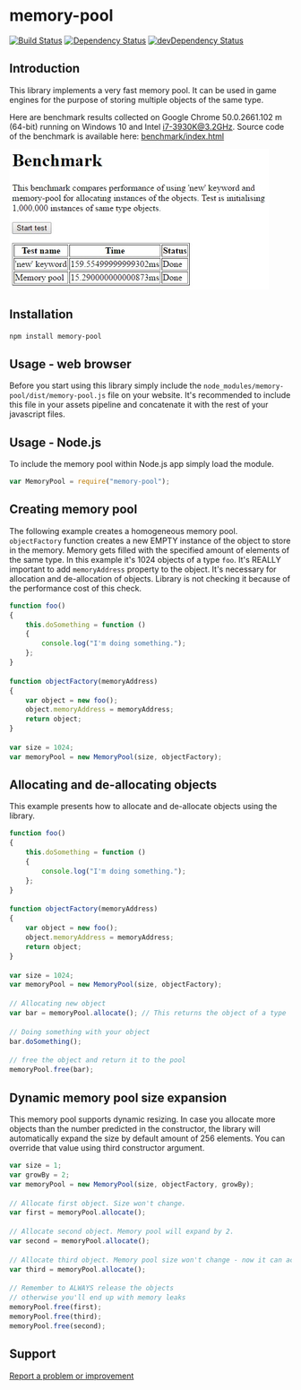# memory-pool
[![Build Status](https://travis-ci.org/tmikus/memory-pool.svg?branch=master)](https://travis-ci.org/tmikus/memory-pool)
[![Dependency Status](https://david-dm.org/tmikus/memory-pool.svg)](https://david-dm.org/tmikus/memory-pool)
[![devDependency Status](https://david-dm.org/tmikus/memory-pool/dev-status.svg)](https://david-dm.org/tmikus/memory-pool#info=devDependencies)

## Introduction

This library implements a very fast memory pool. It can be used in game engines for the purpose of storing
multiple objects of the same type.

Here are benchmark results collected on Google Chrome 50.0.2661.102 m (64-bit) running
on Windows 10 and Intel i7-3930K@3.2GHz. Source code of the benchmark is available here:
[benchmark/index.html](benchmark/index.html)

![Benchmark results](doc/images/benchmark-results_2016-05-15_12-44.jpg)

## Installation

```bash
npm install memory-pool
```

## Usage - web browser

Before you start using this library simply include the `node_modules/memory-pool/dist/memory-pool.js` file on your website.
It's recommended to include this file in your assets pipeline and concatenate it with the rest of your javascript files.

## Usage - Node.js

To include the memory pool within Node.js app simply load the module.

```javascript
var MemoryPool = require("memory-pool");
```

## Creating memory pool

The following example creates a homogeneous memory pool. `objectFactory` function creates
a new EMPTY instance of the object to store in the memory. Memory gets filled with
the specified amount of elements of the same type. In this example it's 1024 objects of
a type `foo`. It's REALLY important to add `memoryAddress` property to the object.
It's necessary for allocation and de-allocation of objects. Library is not checking it
because of the performance cost of this check.
```javascript
function foo()
{
    this.doSomething = function ()
    {
        console.log("I'm doing something.");
    };
}

function objectFactory(memoryAddress)
{
    var object = new foo();
    object.memoryAddress = memoryAddress;
    return object;
}

var size = 1024;
var memoryPool = new MemoryPool(size, objectFactory);
```

## Allocating and de-allocating objects

This example presents how to allocate and de-allocate objects using the library.

```javascript
function foo()
{
    this.doSomething = function ()
    {
        console.log("I'm doing something.");
    };
}

function objectFactory(memoryAddress)
{
    var object = new foo();
    object.memoryAddress = memoryAddress;
    return object;
}

var size = 1024;
var memoryPool = new MemoryPool(size, objectFactory);

// Allocating new object
var bar = memoryPool.allocate(); // This returns the object of a type 'foo'

// Doing something with your object
bar.doSomething();

// free the object and return it to the pool
memoryPool.free(bar);
```

## Dynamic memory pool size expansion

This memory pool supports dynamic resizing. In case you allocate more objects than the number
predicted in the constructor, the library will automatically expand the size by default amount of 256 elements.
You can override that value using third constructor argument.

```javascript
var size = 1;
var growBy = 2;
var memoryPool = new MemoryPool(size, objectFactory, growBy);

// Allocate first object. Size won't change.
var first = memoryPool.allocate();

// Allocate second object. Memory pool will expand by 2.
var second = memoryPool.allocate();

// Allocate third object. Memory pool size won't change - now it can accommodate 3 objects.
var third = memoryPool.allocate();

// Remember to ALWAYS release the objects
// otherwise you'll end up with memory leaks
memoryPool.free(first);
memoryPool.free(third);
memoryPool.free(second);
```

## Support

[Report a problem or improvement](https://github.com/tmikus/memory-pool/issues)
